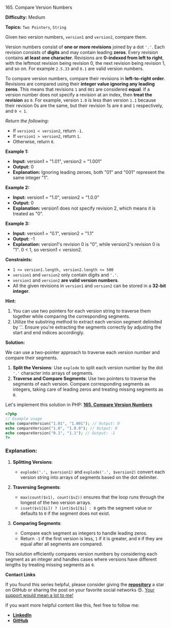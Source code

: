 165\. Compare Version Numbers

**Difficulty:** Medium

**Topics:** `Two Pointers`, `String`

Given two version numbers, `version1` and `version2`, compare them.

Version numbers consist of **one or more revisions** joined by a dot `'.'`. Each revision consists of **digits** and may contain leading **zeros**. Every revision contains **at least one character**. Revisions are **0-indexed from left to right**, with the leftmost revision being revision 0, the next revision being revision 1, and so on. For example `2.5.33` and `0.1` are valid version numbers.

To compare version numbers, compare their revisions in **left-to-right order**. Revisions are compared using their **integer value ignoring any leading zeros**. This means that revisions `1` and `001` are considered **equal**. If a version number does not specify a revision at an index, then **treat the revision** as `0`. For example, version `1.0` is less than version `1.1` because their revision 0s are the same, but their revision 1s are `0` and `1` respectively, and `0 < 1`.

_Return the following:_

- If `version1 < version2`, return `-1`.
- If `version1 > version2`, return `1`.
- Otherwise, return `0`.


**Example 1:**

- **Input:** version1 = "1.01", version2 = "1.001"
- **Output:** 0
- **Explanation:** Ignoring leading zeroes, both "01" and "001" represent the same integer "1". 

**Example 2:**

- **Input:** version1 = "1.0", version2 = "1.0.0"
- **Output:** 0
- **Explanation:** version1 does not specify revision 2, which means it is treated as "0".

**Example 3:**

- **Input:** version1 = "0.1", version2 = "1.1"
- **Output:** -1
- **Explanation:** version1's revision 0 is "0", while version2's revision 0 is "1". 0 < 1, so version1 < version2.

**Constraints:**

- <code>1 <= version1.length, version2.length <= 500</code>
- `version1` and `version2` only contain digits and `'.'`.
- `version1` and `version2` **are valid version numbers**.
- All the given revisions in `version1` and `version2` can be stored in a **32-bit integer**.

**Hint:**
1. You can use two pointers for each version string to traverse them together while comparing the corresponding segments.
2. Utilize the substring method to extract each version segment delimited by '.'. Ensure you're extracting the segments correctly by adjusting the start and end indices accordingly.


**Solution:**


We can use a two-pointer approach to traverse each version number and compare their segments.

1. **Split the Versions**: Use `explode` to split each version number by the dot `'.'` character into arrays of segments.
2. **Traverse and Compare Segments**: Use two pointers to traverse the segments of each version. Compare corresponding segments as integers, taking care of leading zeros and treating missing segments as `0`.

Let's implement this solution in PHP: **[165. Compare Version Numbers](https://github.com/mah-shamim/leet-code-in-php/tree/main/algorithms/000165-compare-version-numbers/solution.php)**

```php
<?php
// Example usage
echo compareVersion("1.01", "1.001"); // Output: 0
echo compareVersion("1.0", "1.0.0"); // Output: 0
echo compareVersion("0.1", "1.1"); // Output: -1
?>
```

### Explanation:

1. **Splitting Versions**:
    - `explode('.', $version1)` and `explode('.', $version2)` convert each version string into arrays of segments based on the dot delimiter.

2. **Traversing Segments**:
    - `max(count($v1), count($v2))` ensures that the loop runs through the longest of the two version arrays.
    - `isset($v1[$i]) ? (int)$v1[$i] : 0` gets the segment value or defaults to `0` if the segment does not exist.

3. **Comparing Segments**:
    - Compare each segment as integers to handle leading zeros.
    - Return `-1` if the first version is less, `1` if it is greater, and `0` if they are equal after all segments are compared.

This solution efficiently compares version numbers by considering each segment as an integer and handles cases where versions have different lengths by treating missing segments as `0`.

**Contact Links**

If you found this series helpful, please consider giving the **[repository](https://github.com/mah-shamim/leet-code-in-php)** a star on GitHub or sharing the post on your favorite social networks 😍. [Your support would mean a lot to me!](https://jackaltimer.com/hzk8jsphf8?key=5ba736283dafd7f94a84865e3cc3d775)

If you want more helpful content like this, feel free to follow me:

- **[LinkedIn](https://www.linkedin.com/in/arifulhaque/)**
- **[GitHub](https://github.com/mah-shamim)**
